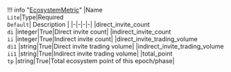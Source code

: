 !!! info "[EcosystemMetric](/../../schemas/ecosystem_metric)"
    |Name<br>`Lite`|Type|Required<br>`Default`| Description |
    |-|-|-|-|
    |direct_invite_count<br>`di` |integer|True|Direct invite count|
    |indirect_invite_count<br>`ii` |integer|True|Indirect invite count|
    |direct_invite_trading_volume<br>`di1` |string|True|Direct invite trading volume|
    |indirect_invite_trading_volume<br>`ii1` |string|True|Indirect invite trading volume|
    |total_point<br>`tp` |string|True|Total ecosystem point of this epoch/phase|
